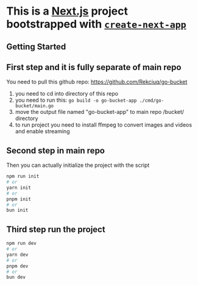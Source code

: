 # This is a [Next.js](https://nextjs.org) project bootstrapped with [`create-next-app`](https://nextjs.org/docs/app/api-reference/cli/create-next-app)

## Getting Started

## First step and it is fully separate of main repo

You need to pull this github repo:
<https://github.com/Rekciuq/go-bucket>

1. you need to cd into directory of this repo
2. you need to run this: `go build -o go-bucket-app ./cmd/go-bucket/main.go`
3. move the output file named "go-bucket-app" to main repo /bucket/ directory
4. to run project you need to install ffmpeg to convert images and videos and enable streaming

## Second step in main repo

Then you can actually initialize the project with the script

```bash
npm run init
# or
yarn init
# or
pnpm init
# or
bun init
```

## Third step run the project

```bash
npm run dev
# or
yarn dev
# or
pnpm dev
# or
bun dev
```
